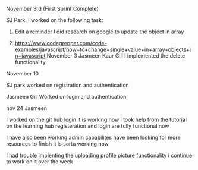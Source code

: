 November 3rd (First Sprint Complete)

SJ Park: I worked on the following task:

1. Edit a reminder
I did research on google to update the object in array

1. https://www.codegrepper.com/code-examples/javascript/how+to+change+single+value+in+array+objects+in+javascript
November 3 Jasmeen Kaur Gill I implemented the delete functionality

November 10 

SJ park 
worked on registration and authentication

Jasmeen Gill 
Worked on login and authentication

nov 24
Jasmeen

I worked on the git hub login it is working now 
i took help from the tutorial on the learning hub 
registeration and login are fully functional now
 
I have also been working admin capabilites have been looking for more resources to finish
it is sorta working now

I had trouble implenting the uploading profile picture functionality i continue to work on it over the week

